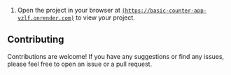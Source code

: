 1. Open the project in your browser at [`(https://basic-counter-app-vzlf.onrender.com)`](https://basic-counter-app-vzlf.onrender.com) to view your project.

## Contributing

Contributions are welcome! If you have any suggestions or find any issues, please feel free to open an issue or a pull request.

